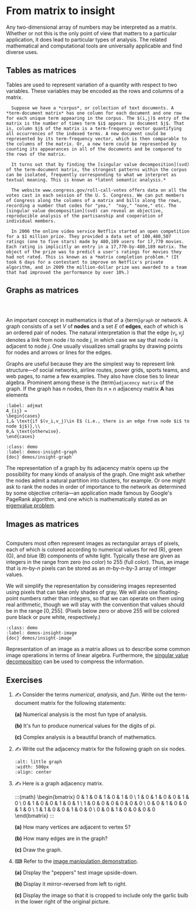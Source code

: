 # From matrix to insight

Any two-dimensional array of numbers may be interpreted as a matrix. Whether or not this is the only point of view that matters to a particular application, it does lead to particular types of analysis. The related mathematical and computational tools are universally applicable and find diverse uses.

## Tables as matrices

Tables are used to represent variation of a quantity with respect to two variables. These variables may be encoded as the rows and columns of a matrix.

````{prf:example}
  Suppose we have a *corpus*, or collection of text documents. A *term-document matrix* has one column for each document and one row for each unique term appearing in the corpus. The $(i,j)$ entry of the matrix is the number of times term $i$ appears in document $j$. That is, column $j$ of the matrix is a term-frequency vector quantifying all occurrences of the indexed terms. A new document could be represented by its term-frequency vector, which is then comparable to the columns of the matrix. Or, a new term could be represented by counting its appearances in all of the documents and be compared to the rows of the matrix.

  It turns out that by finding the [singular value decomposition](svd) of the term-document matrix, the strongest patterns within the corpus can be isolated, frequently corresponding to what we interpret as textual meaning. This is known as *latent semantic analysis.*
````

````{prf:example}
  The website www.congress.gov/roll-call-votes offers data on all the votes cast in each session of the U. S. Congress. We can put members of Congress along the columns of a matrix and bills along the rows, recording a number that codes for "yea,"  "nay," "none," etc. The [singular value decomposition](svd) can reveal an objective, reproducible analysis of the partisanship and cooperation of individual members.
````



````{prf:example}
  In 2006 the online video service Netflix started an open competition for a $1 million prize. They provided a data set of 100,480,507 ratings (one to five stars) made by 480,189 users for 17,770 movies. Each rating is implicitly an entry in a 17,770-by-480,189 matrix. The object of the prize was to predict a user's ratings for movies they had not rated. This is known as a *matrix completion problem.* (It took 6 days for a contestant to improve on Netflix's private algorithm, and in 2009 the million-dollar prize was awarded to a team that had improved the performance by over 10%.)
````


## Graphs as matrices

```{index} graph nodes and edges
```
```{index} adjacency matrix
```
```{index} matrix; adjacency
```
An important concept in mathematics is that of a {term}`graph` or network. A graph consists of a set $V$ of **nodes** and a set $E$ of **edges**, each of which is an ordered pair of nodes. The natural interpretation is that the edge $(v_i,v_j)$ denotes a link from node $i$ to node $j$, in which case we say that node $i$ is adjacent to node $j$. One usually visualizes small graphs by drawing points for nodes and arrows or lines for the edges.

Graphs are useful because they are the simplest way to represent link structure—of social networks, airline routes, power grids, sports teams, and web pages, to name a few examples. They also have close ties to linear algebra. Prominent among these is the {term}`adjacency matrix` of the graph. If the graph has $n$ nodes, then its $n\times n$ adjacency matrix $\mathbf{A}$ has elements

```{math}
:label: adjmat
A_{ij} =
\begin{cases}
1,& \text{if $(v_i,v_j)\in E$ (i.e., there is an edge from node $i$ to node $j$)},\\
0,& \text{otherwise}.
\end{cases}
```

```{prf:example} Julia demo
:class: demo
:label: demos-insight-graph
{doc}`demos/insight-graph`
```

The representation of a graph by its adjacency matrix opens up the possibility for many kinds of analysis of the graph. One might ask whether the nodes admit a natural partition into clusters, for example. Or one might ask to rank the nodes in order of importance to the network as determined by some objective criteria—an application made famous by Google's PageRank algorithm, and one which is mathematically stated as an [eigenvalue problem](evd).

## Images as matrices

```{index} matrix; as image
```

Computers most often represent images as rectangular arrays of pixels, each of which is colored according to numerical values for red (R), green (G), and blue (B) components of white light. Typically these are given as integers in the range from zero (no color) to 255 (full color). Thus, an image that is $m$-by-$n$ pixels can be stored as an $m$-by-$n$-by-3 array of integer values.

We will simplify the representation by considering images represented using pixels that can take only shades of gray. We will also use floating-point numbers rather than integers, so that we can operate on them using real arithmetic, though we will stay with the convention that values should be in the range $[0,255]$. (Pixels below zero or above 255 will be colored pure black or pure white, respectively.)

```{prf:example} Julia demo
:class: demo
:label: demos-insight-image
{doc}`demos/insight-image`
```

Representation of an image as a matrix allows us to describe some common image operations in terms of linear algebra. Furthermore, the [singular value decomposition](svd) can be used to compress the information.

## Exercises

1. ✍ Consider the terms *numerical*, *analysis*, and *fun*. Write out the term-document matrix for the following statements:

    **(a)** Numerical analysis is the most fun type of analysis.

    **(b)** It's fun to produce numerical values for the digits of pi.

    **(c)** Complex analysis is a beautiful branch of mathematics.

2. ✍ Write out the adjacency matrix for the following graph on six nodes.
    
    ```{image} demos/littlegraph.png
    :alt: little graph
    :width: 500px
    :align: center
    ```

3. ✍ Here is a graph adjacency matrix.
  
    :::{math}
    \begin{bmatrix}
    0 & 1 & 0 & 1 & 0 & 1 & 0 \\
    1 & 0 & 1 & 0 & 0 & 1 & 0 \\
    0 & 1 & 0 & 0 & 1 & 0 & 1 \\
    1 & 0 & 0 & 0 & 0 & 0 & 0 \\
    0 & 0 & 1 & 0 & 0 & 1 & 0 \\
    1 & 1 & 0 & 0 & 1 & 0 & 0 \\
    0 & 0 & 1 & 0 & 0 & 0 & 0   
    \end{bmatrix}
    :::

    **(a)** How many vertices are adjacent to vertex 5?

    **(b)** How many edges are in the graph?

    **(c)** Draw the graph. 

4. ⌨ Refer to the [image manipulation demonstration](`demos/../demos/insight-image`).

    **(a)** Display the "peppers" test image upside-down.

    **(b)** Display it mirror-reversed from left to right. 

    **(c)** Display the image so that it is cropped to include only the garlic bulb in the lower right of the original picture. 
